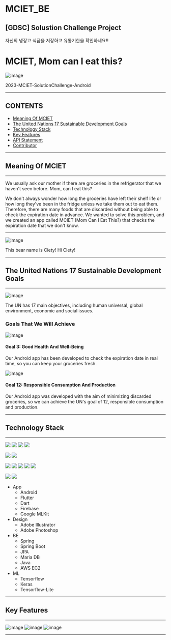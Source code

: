 # MCIET_BE
## [GDSC] Solustion Challenge Project
자신의 냉장고 식품을 저장하고 유통기한을 확인하세요!!
# MCIET, Mom can I eat this?

<img alt="image" src="https://github.com/Leehunil/MCIET_BE/assets/104710245/ad13620e-3f45-4b98-81dc-21379ee3a5a3">

2023-MCIET-SolutionChallenge-Android

---

## CONTENTS
- [Meaning Of MCIET](#Meaning-Of-MCIET)
- [The United Nations 17 Sustainable Development Goals](#The-United-Nations-17-Sustainable-Development-Goals)
- [Technology Stack](#Technology-Stack)
- [Key Features](#Key-Features)
- [API Statement](#API-Statement)
- [Contributor](#Contributor)

---

## Meaning Of MCIET

---

We usually ask our mother if there are groceries in the refrigerator that we haven't seen before. Mom, can I eat this?

We don't always wonder how long the groceries have left their shelf life or how long they've been in the fridge unless we take them out to eat them. Therefore, there are many foods that are discarded without being able to check the expiration date in advance. We wanted to solve this problem, and we created an app called MCIET (Mom Can I Eat This?) that checks the expiration date that we don't know.

---

<img alt="image" src="https://github.com/Leehunil/MCIET_BE/assets/104710245/178ba290-c9d6-4c84-b792-7718ee5fc649">

This bear name is Ciety! Hi Ciety!

---

## The United Nations 17 Sustainable Development Goals

---

<img alt="image" src="src/un17.png">

The UN has 17 main objectives, including human universal, global environment, economic and social issues.

### Goals That We Will Achieve

<img alt="image" src="src/un3.png">

#### **Goal 3: Good Health And Well-Being**

Our Android app has been developed to check the expiration date in real time, so you can keep your groceries fresh.

<img alt="image" src="src/un12.png">

#### **Goal 12: Responsible Consumption And Production**

Our Android app was developed with the aim of minimizing discarded groceries, so we can achieve the UN's goal of 12, responsible consumption and production.

---

## Technology Stack

---



<img src="https://img.shields.io/badge/Android-3DDC84?style=flat-square&logo=Android&logoColor=white"/></a>
<img src="https://img.shields.io/badge/Flutter-02569B?style=flat-square&logo=Flutter&logoColor=white"/></a>
<img src="https://img.shields.io/badge/Dart-0175C2?style=flat-square&logo=Dart&logoColor=white"/></a>
<img src="https://img.shields.io/badge/Firebase-FFCA28?style=flat-square&logo=Firebase&logoColor=white"/></a>

<img src="https://img.shields.io/badge/Adobe Illustrator-0175C2?style=flat-square&logo=Adobe Illustrator&logoColor=white"/></a>
<img src="https://img.shields.io/badge/Adobe Photoshop-0175C2?style=flat-square&logo=Adobe Photoshop&logoColor=white"/></a>

<img src="https://img.shields.io/badge/Spring-6DB33F?style=flat-square&logo=Spring&logoColor=white"/></a>
<img src="https://img.shields.io/badge/Spring Boot-6DB33F?style=flat-square&logo=Spring Boot&logoColor=white"/></a>
<img src="https://img.shields.io/badge/MariaDB-003545?style=flat-square&logo=MariaDB&logoColor=white"/></a>
<img src="https://img.shields.io/badge/Java-007396?style=flat-square&logo=OpenJDK&logoColor=white"/></a>
<img src="https://img.shields.io/badge/Amazon AWS-232F3E?style=flat-square&logo=Amazon AWS&logoColor=white"/></a>

<img src="https://img.shields.io/badge/Keras-D00000?style=flat-square&logo=Keras&logoColor=white"/></a>
<img src="https://img.shields.io/badge/Tensorflow-FF6F00?style=flat-square&logo=Tensorflow&logoColor=white"/></a>


- App
  - Android
  - Flutter
  - Dart
  - Firebase
  - Google MLKit
- Design
  - Adobe Illustrator
  - Adobe Photoshop
- BE
  - Spring
  - Spring Boot
  - JPA
  - Maria DB
  - Java
  - AWS EC2
- ML
  - Tensorflow
  - Keras
  - Tensorflow-Lite

---

## Key Features

---

<img alt="image" src="src/post2.jpg">

<img alt="image" src="src/post3.jpg">

<img alt="image" src="src/post4.jpg">

---
